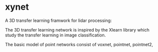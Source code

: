 # xynet
A 3D transfer learning framwork for lidar processing:

The 3D transfer learning network is inspired by the Xlearn library which study the transfer learning in image classification.

The basic model of point networks consist of voxnet, pointnet, pointnet2,
